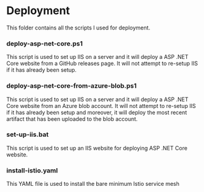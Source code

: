 # Deployment
This folder contains all the scripts I used for deployment.

### deploy-asp-net-core.ps1
This script is used to set up IIS on a server and it will deploy a ASP .NET Core website from a GitHub releases page. It will not attempt to re-setup IIS if it has already been setup.

### deploy-asp-net-core-from-azure-blob.ps1
This script is used to set up IIS on a server and it will deploy a ASP .NET Core website from an Azure blob account. It will not attempt to re-setup IIS if it has already been setup and moreover, it will deploy the most recent artifact that has been uploaded to the blob account.

### set-up-iis.bat
This script is used to set up an IIS website for deploying ASP .NET Core website.

### install-istio.yaml
This YAML file is used to install the bare minimum Istio service mesh